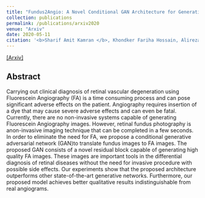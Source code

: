 ```yaml
---
title: "Fundus2Angio: A Novel Conditional GAN Architecture for Generating Fluorescein Angiography Images from Retinal Fundus Photography"
collection: publications
permalink: /publications/arxiv2020
venue: "Arxiv"
date: 2020-05-11
citation: '<b>Sharif Amit Kamran </b>, Khondker Fariha Hossain, Alireza Tavakkoli, Stewart Lee Zuckerbrod.'
---
```

[[Arxiv]](https://arxiv.org/abs/2005.05267)


## Abstract
Carrying out clinical diagnosis of retinal vascular degeneration using Fluorescein Angiography (FA) is a time consuming process and can pose significant adverse effects on the patient. Angiography requires insertion of a dye that may cause severe adverse effects and can even be fatal. Currently, there are no non-invasive systems capable of generating Fluorescein Angiography images. However, retinal fundus photography is anon-invasive imaging technique that can be completed in a few seconds. In order to eliminate the need for FA, we propose a conditional generative adversarial network (GAN)to translate fundus images to FA images. The proposed GAN consists of a novel residual block capable of generating high quality FA images. These images are important tools in the differential diagnosis of retinal diseases without the need for invasive procedure with possible side effects. Our experiments show that the proposed architecture outperforms other state-of-the-art generative networks. Furthermore, our proposed model achieves better qualitative results indistinguishable from real angiograms. 